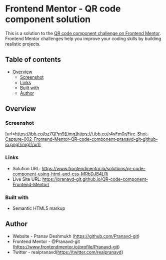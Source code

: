 # Frontend Mentor - QR code component solution

This is a solution to the [QR code component challenge on Frontend Mentor](https://www.frontendmentor.io/challenges/qr-code-component-iux_sIO_H). Frontend Mentor challenges help you improve your coding skills by building realistic projects. 

## Table of contents

- [Overview](#overview)
  - [Screenshot](#screenshot)
  - [Links](#links)
  - [Built with](#built-with)
  - [Author](#author)

## Overview

### Screenshot

[url=https://ibb.co/bz7QPm9][img]https://i.ibb.co/r4vFm0r/Fire-Shot-Capture-002-Frontend-Mentor-QR-code-component-pranavd-git-github-io.png[/img][/url]

### Links

- Solution URL: https://www.frontendmentor.io/solutions/qr-code-component-using-html-and-css-MRbDJB4LRi
- Live Site URL: https://pranavd-git.github.io/QR-code-component-Frontend-Mentor/

### Built with

- Semantic HTML5 markup

## Author

- Website - Pranav Deshmukh (https://github.com/Pranavd-git)
- Frontend Mentor - @Pranavd-git (https://www.frontendmentor.io/profile/Pranavd-git)
- Twitter - realpranavd(https://twitter.com/realpranavd)

